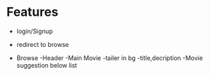 # Features

- login/Signup
- redirect to browse

- Browse
  -Header
  -Main Movie
  -tailer in bg
  -title,decription
  -Movie suggestion below list
